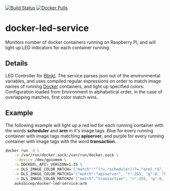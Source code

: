 [![Build Status](https://travis-ci.org/AuksBicep/docker-led-service.svg?branch=master)](https://travis-ci.org/AuksBicep/docker-led-service) [![Docker Pulls](https://img.shields.io/docker/pulls/auksbicep/docker-led-service.svg)](https://hub.docker.com/r/auksbicep/docker-led-service/)
# docker-led-service

Monitors number of docker containers running on Raspberry Pi, and will light up LED indicators for each container running.

## Details
LED Controller for [Blinkt](https://shop.pimoroni.com/products/blinkt).  The service parses json out of the environmental variables,  and uses compiled regular expressions on order to match image names of running [Docker](https://docs.docker.com/develop/sdk/) containers,  and light up specified colors.  Configuration loaded from Environment in alphabetical order, in the case of overlapping matches, first color match wins.

## Example
The following example will light up a red  led for each running container with the words **scheduler** and **arm** in it's image tags.  Blue for every running container with image tags matching **apiserver**, and purple for every running container with image tags with the word **transaction**.
```bash
docker run -d \
	-v /var/run/docker.sock:/var/run/docker.sock \
	--device /dev/gpiomem \
	-e DOCKER\_API\_VERSION=1.35 \
	-e DLS_IMAGE_COLOR_MATCH='{"match":"^(?=.*scheduler)(?=.*arm).*$", "r":255, "g":0, "b":0}' \
	-e DLS_IMAGE_COLOR_MATCH1='{"match":"apiserver", "r":255, "g":0, "b":255}' \
	-e DLS_IMAGE_COLOR_MATCH2='{"match":"transaction", "r":255, "g":0, "b":255}' \
	auksbicep/docker-led-service:arm
```
